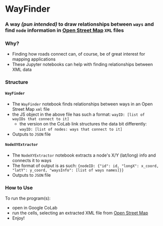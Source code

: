 # WayFinder
### A way _(pun intended)_ to draw relationships between ``ways`` and find ``node`` information in [Open Street Map](https://www.openstreetmap.org/) ``XML`` files

### Why?
- Finding how roads connect can, of course, be of great interest for mapping applications
- These Jupyter notebooks can help with finding relationships between XML data

### Structure

#### ``WayFinder``
- The ``WayFinder`` notebook finds relationships between ways in an Open Street Map ``xml`` file
- the JS object in the above file has such a format: ``wayID: [list of wayIDs that connect to it]``
  - the version on the CoLab link structures the data bit differently: ``wayID: [list of nodes: ways that connect to it]``
- Outputs to ``JSON`` file
#### ``NodeXYExtractor``
- The ``NodeXYExtractor`` notebook extracts a node's X/Y (lat/long) info and connects it to ways
- The format of output is as such: ``{nodeID: {"id": id, "longX": x_coord, "latY": y_coord, "waysInfo": [list of ways names]}}``
- Outputs to ``JSON`` file

### How to Use
To run the program(s):
- open in Google CoLab
- run the cells, selecting an extracted XML file from [Open Street Map](https://www.openstreetmap.org/#map=19/28.60952/-81.21443)
- Enjoy!
